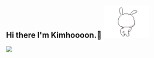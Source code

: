 ## Hi there I'm Kimhoooon.👋 <img height=90 src="https://github.com/kimkimhun3/Dark-Portfolio/blob/master/kim.gif"/>
<!--
**kimkimhun3/kimkimhun3** is a ✨ _special_ ✨ repository because its `README.md` (this file) appears on your GitHub profile.

Here are some ideas to get you started:

- 🔭 I’m currently working on ...
- 🌱 I’m currently learning ...
- 👯 I’m looking to collaborate on ...
- 🤔 I’m looking for help with ...
- 💬 Ask me about ...
- 📫 How to reach me: ...
- 😄 Pronouns: ...
- ⚡ Fun fact: ...
-->
<img height=200 src="https://github-readme-stats.vercel.app/api/top-langs/?username=kimkimhun3&layout=compact&theme=dark" />

